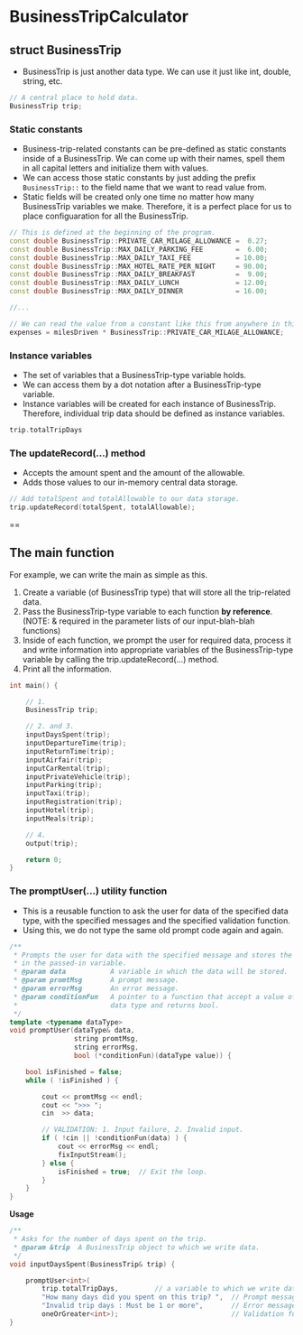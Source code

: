 # BusinessTripCalculator

## struct BusinessTrip
- BusinessTrip is just another data type. We can use it just like int, double, string, etc.
```cpp
// A central place to hold data.
BusinessTrip trip;
```

### Static constants
- Business-trip-related constants can be pre-defined as static constants inside of a BusinessTrip. We can come up with their names, spell them in all capital letters and initialize them with values.
- We can access those static constants by just adding the prefix `BusinessTrip::` to the field name that we want to read value from.
- Static fields will be created only one time no matter how many BusinessTrip variables we make. Therefore, it is a perfect place for us to place configuaration for all the BusinessTrip.

```cpp
// This is defined at the beginning of the program.
const double BusinessTrip::PRIVATE_CAR_MILAGE_ALLOWANCE =  0.27;
const double BusinessTrip::MAX_DAILY_PARKING_FEE        =  6.00;
const double BusinessTrip::MAX_DAILY_TAXI_FEE           = 10.00;
const double BusinessTrip::MAX_HOTEL_RATE_PER_NIGHT     = 90.00;
const double BusinessTrip::MAX_DAILY_BREAKFAST          =  9.00;
const double BusinessTrip::MAX_DAILY_LUNCH              = 12.00;
const double BusinessTrip::MAX_DAILY_DINNER             = 16.00;

//...

// We can read the value from a constant like this from anywhere in this program.
expenses = milesDriven * BusinessTrip::PRIVATE_CAR_MILAGE_ALLOWANCE;

```

### Instance variables
- The set of variables that a BusinessTrip-type variable holds.
- We can access them by a dot notation after a BusinessTrip-type variable.
- Instance variables will be created for each instance of BusinessTrip. Therefore, individual trip data should be defined as instance variables.

```cpp
trip.totalTripDays
```

### The updateRecord(...) method
- Accepts the amount spent and the amount of the allowable.
- Adds those values to our in-memory central data storage.

```cpp
// Add totalSpent and totalAllowable to our data storage.
trip.updateRecord(totalSpent, totalAllowable);
```

==

## The main function
For example, we can write the main as simple as this.

1. Create a variable (of BusinessTrip type) that will store all the trip-related data.
2. Pass the BusinessTrip-type variable to each function **by reference**. (NOTE: & required in the parameter lists of our input-blah-blah functions)
3. Inside of each function, we prompt the user for required data, process it and write information into appropriate variables of the BusinessTrip-type variable by calling the trip.updateRecord(...) method.
4. Print all the information.

```cpp
int main() {

    // 1.
    BusinessTrip trip;

    // 2. and 3.
    inputDaysSpent(trip);
    inputDepartureTime(trip);
    inputReturnTime(trip);
    inputAirfair(trip);
    inputCarRental(trip);
    inputPrivateVehicle(trip);
    inputParking(trip);
    inputTaxi(trip);
    inputRegistration(trip);
    inputHotel(trip);
    inputMeals(trip);

    // 4.
    output(trip);

    return 0;
}
```

### The promptUser(...) utility function
- This is a reusable function to ask the user for data of the specified data type, with the specified messages and the specified validation function.
- Using this, we do not type the same old prompt code again and again.
```cpp
/**
 * Prompts the user for data with the specified message and stores the data
 * in the passed-in variable.
 * @param data           A variable in which the data will be stored.
 * @param promtMsg       A prompt message.
 * @param errorMsg       An error message.
 * @param conditionFun   A pointer to a function that accept a value of specified
 *                       data type and returns bool.
 */
template <typename dataType>
void promptUser(dataType& data,
                string promtMsg,
                string errorMsg,
                bool (*conditionFun)(dataType value)) {

    bool isFinished = false;
    while ( !isFinished ) {

        cout << promtMsg << endl;
        cout << ">>> ";
        cin  >> data;

        // VALIDATION: 1. Input failure, 2. Invalid input.
        if ( !cin || !conditionFun(data) ) {
            cout << errorMsg << endl;
            fixInputStream();
        } else {
            isFinished = true;  // Exit the loop.
        }
    }
}
```

**Usage**
```cpp
/**
 * Asks for the number of days spent on the trip.
 * @param &trip  A BusinessTrip object to which we write data.
 */
void inputDaysSpent(BusinessTrip& trip) {

    promptUser<int>(
        trip.totalTripDays,         // a variable to which we write data
        "How many days did you spent on this trip? ",  // Prompt message
        "Invalid trip days : Must be 1 or more",       // Error message
        oneOrGreater<int>);                            // Validation function
}
```
